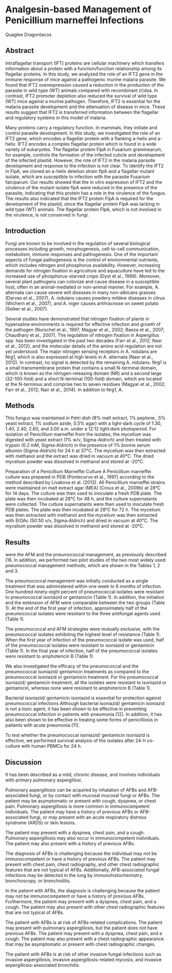 # Analgesin-based Management of Penicillium marneffei Infections
Quaglee Dragontacos


## Abstract
Intraflagellar transport (IFT) proteins are cellular machinery which transfers information about a protein with a function/function relationship among its flagellar proteins. In this study, we analyzed the role of an IFT2 gene in the immune response of mice against a pathogenic murine malaria parasite. We found that IFT2 overexpression caused a reduction in the production of the parasite in wild type (WT) animals compared with recombinant (r)dsa. In contrast, IFT2 promoter depletion also reduced the survival of wild type (WT) mice against a murine pathogen. Therefore, IFT2 is essential for the malaria parasite development and the attenuation of disease in mice. These results suggest that IFT2 is transferred information between the flagellar and regulatory systems in this model of malaria.

Many proteins carry a regulatory function. In mammals, they initiate and control parasite development. In this study, we investigated the role of an IFT2 gene, which encodes a flagellar protein with a flanking a-helix and a-helix. IFT2 encodes a complex flagellar protein which is found in a wide variety of eukaryotes. The flagellar protein FlpA in Fusarium graminearum, for example, controls the formation of the infected cuticle and development of the infected plastid. However, the role of IFT2 in the malaria parasite development and response to the infection is not clear. To identify the IFT2 in FlpA, we cloned an a-helix deletion strain flpA and a flagellar mutant isolate, which are susceptible to infection with the parasite Fusarium falciparum. Our results showed that the in vitro expression of IFT2 and the virulence of the mutant isolate flpA were reduced in the presence of the parasite, indicating that this protein has a role in the virulence of the fungus. The results also indicated that the IFT2 protein FlpA is required for the development of the plastid, since the flagellar protein FlpA was lacking in wild type (WT) animals. The flagellar protein FlpA, which is not involved in the virulence, is not conserved in fungi.


## Introduction
Fungi are known to be involved in the regulation of several biological processes including growth, morphogenesis, cell-to-cell communication, metabolism, immune responses and pathogenesis. One of the important aspects of fungal pathogenesis is the control of environmental nutrients, which includes nitrogen and phosphorus availability. However, increasing demands for nitrogen fixation in agriculture and aquaculture have led to the increased use of phosphorus-starved crops (Dyst et al., 1999). Moreover, several plant pathogens can colonize and cause disease in a susceptible host, often in an animal-mediated or non-animal manner. For example, A. alternata can cause severe wilt diseases in many non-albicans grasses (Darvas et al., 2007), A. nidulans causes powdery mildew diseases in citrus (Wichern et al., 2007), and A. niger causes anthracnose on sweet potato (Selker et al., 2007).

Several studies have demonstrated that nitrogen fixation of plants in hypersaline environments is required for effective infection and growth of the pathogen (Nurschel et al., 1997; Magyar et al., 2002; Baeza et al., 2007; Chaudhary et al., 2007). The regulation of nitrogen fixation in Aspergillus spp. has been investigated in the past two decades (Farr et al., 2012; Nasr et al., 2012), and the molecular details of the amino acid regulation are not yet understood. The major nitrogen sensing receptors in A. nidulans are Nrg1, which is also expressed at high levels in A. alternata (Nasr et al., 2012). In contrast, no signal is detected by the remaining A. nidulans. Nrg1 is a small transmembrane protein that contains a small N-terminal domain, which is known as the nitrogen-releasing domain (NR) and a second large (32-100-fold) and a short N-terminal (100-fold) domain, which are located at the N-terminus and comprise two to seven residues (Magyar et al., 2002; Farr et al., 2012; Nair et al., 2014). In addition to Nrg1, A.


## Methods
This fungus was maintained in Petri dish (8% malt extract, 1% peptone, .5% yeast extract, 1% sodium azide, 0.5% agar) with a light-dark cycle of 1.30, 1.40, 2.40, 2.60, and 3.00 a.m. under a 12:12 light:dark photoperiod. For isolation of Penicillium marneffei from the isolates, the mycelium was digested with yeast extract (1% w/v, Sigma-Aldrich) and then treated with trypsin (0.2 mM, Sigma-Aldrich) in the presence of 1% bovine serum albumin (Sigma-Aldrich) for 24 h at 37°C. The mycelium was then extracted with methanol and the extract was dried in vacuum at 40°C. The dried mycelium powder was dissolved in methanol and stored at -20°C.

Preparation of a Penicillium Marneffei Culture
A Penicillium marneffei culture was prepared in PDB (Pontecorvo et al., 1997) according to the method described by Livakova et al. (2013). All Penicillium marneffei strains were maintained on malt extract agar (MEA) (Crous et al., 2009b) at 28°C for 14 days. The culture was then used to inoculate a fresh PDB plate. The plate was then incubated at 28°C for 48 h, and the culture supernatants were collected. The culture supernatants were then used to inoculate fresh PDB plates. The plate was then incubated at 28°C for 72 h. The mycelium was then extracted with methanol and the mycelium was then extracted with EtOAc (50:50 v/v, Sigma-Aldrich) and dried in vacuum at 40°C. The mycelium powder was dissolved in methanol and stored at -20°C.


## Results
were the AFM and the pneumococcal management, as previously described [16. In addition, we performed two pilot studies of the two most widely used pneumococcal management methods, which are shown in the Tables 1, 2 and 3.

The pneumococcal management was initially conducted as a single treatment that was administered within one week to 6 months of infection. One hundred ninety-eight percent of pneumococcal isolates were resistant to pneumococcal isoniazid or gentamicin (Table 1). In addition, the initiation and the extension of AFM were comparable between the two groups (Table 1). At the end of the first year of infection, approximately half of the pneumococcal isolates were resistant to the three antifungal agents used (Table 1).

The pneumococcal and AFM strategies were mutually exclusive, with the pneumococcal isolates exhibiting the highest level of resistance (Table 1). When the first year of infection of the pneumococcal isolate was used, half of the pneumococcal isolates were resistant to isoniazid or gentamicin (Table 1). In the final year of infection, half of the pneumococcal isolates were resistant to amphotericin B (Table 1).

We also investigated the efficacy of the pneumococcal and the pneumococcal isoniazid/ gentamicin treatments as compared to the pneumococcal isoniazid or gentamicin treatment. For the pneumococcal isoniazid/ gentamicin treatment, all the isolates were resistant to isoniazid or gentamicin, whereas none were resistant to amphotericin B (Table 1).

Bacterial isoniazid/ gentamicin isoniazid is essential for protection against pneumococcal infections
Although bacterial isoniazid/ gentamicin isoniazid is not a toxic agent, it has been shown to be effective in preventing pneumococcal infection in patients with pneumonia [12]. In addition, it has also been shown to be effective in treating some forms of penicilliosis in patients with acute pneumonia [11].

To test whether the pneumococcal isoniazid/ gentamicin isoniazid is effective, we performed survival analysis of the isolates after 24-h co-culture with human PBMCs for 24 h.


## Discussion
It has been described as a mild, chronic disease, and involves individuals with primary pulmonary aspergillosi.

Pulmonary aspergillosis can be acquired by inhalation of AFBs and AFB-associated fungi, or by contact with mucosal mucosal fungi or AFBs. The patient may be asymptomatic or present with cough, dyspnea, or chest pain. Pulmonary aspergillosis is more common in immunocompetent individuals. The patient may have a history of previous AFBs or AFB-associated fungi, or may present with an acute respiratory distress syndrome (ARDS) or skin lesions.

The patient may present with a dyspnea, chest pain, and a cough. Pulmonary aspergillosis may also occur in immunocompetent individuals. The patient may also present with a history of previous AFBs.

The diagnosis of AFBs is challenging because the individual may not be immunocompetent or have a history of previous AFBs. The patient may present with chest pain, chest radiography, and other chest radiographic features that are not typical of AFBs. Additionally, AFB-associated fungal infections may be detected in the lung by immunohistochemistry, bronchoscopy, or bronchiolitis.

In the patient with AFBs, the diagnosis is challenging because the patient may not be immunocompetent or have a history of previous AFBs. Furthermore, the patient may present with a dyspnea, chest pain, and a cough. The patient may also present with other chest radiographic features that are not typical of AFBs.

The patient with AFBs is at risk of AFBs-related complications. The patient may present with pulmonary aspergillosis, but the patient does not have previous AFBs. The patient may present with a dyspnea, chest pain, and a cough. The patient may also present with a chest radiographic appearance that may be asymptomatic or present with chest radiographic changes.

The patient with AFBs is at risk of other invasive fungal infections such as invasive aspergillosis, invasive aspergillosis-related mycosis, and invasive aspergillosis-associated bronchitis.
